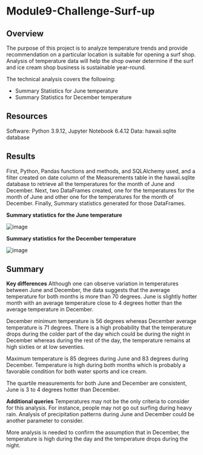 # Module9-Challenge-Surf-up

## Overview
The purpose of this project is to analyze temperature trends and provide recommendation on a particular location is suitable for opening a surf shop. Analysis of temperature data will help the shop owner determine if the surf and ice cream shop business is sustainable year-round.

The technical analysis covers the following:
- Summary Statistics for June temperature
- Summary Statistics for December temperature

## Resources
Software: Python 3.9.12, Jupyter Notebook 6.4.12
Data: hawaii.sqlite database

## Results
First, Python, Pandas functions and methods, and SQLAlchemy used, and a filter created on date column of the Measurements table in the hawaii.sqlite database to retrieve all the temperatures for the month of June and December. 
Next, two DataFrames created, one for the temperatures for the month of June and other one for the temperatures for the month of December. 
Finally, Summary statistics generated for those DataFrames.

**Summary statistics for the June temperature**

![image](https://user-images.githubusercontent.com/31812730/197445098-7dd997a3-ce72-4d51-8f5e-5d11bc61d4d6.png)

**Summary statistics for the December temperature**

![image](https://user-images.githubusercontent.com/31812730/197445243-4555b7d1-fb02-408c-8539-2daf369d9c01.png)

## Summary

**Key differences**
Although one can observe variation in temperatures between June and December, the data suggests that the average temperature for both months is more than 70 degrees. June is slightly hotter month with an average temperature close to 4 degrees hotter than the average temperature in December. 

December minimum temperature is 56 degrees whereas December average temperature is 71 degrees. There is a high probability that the temperature drops during the colder part of the day which could be during the night in December whereas during the rest of the day, the temperature remains at high sixties or at low seventies.

Maximum temperature is 85 degrees during June and 83 degrees during December. Temperature is high during both months which is probably a favorable condition for both water sports and ice cream.

The quartile measurements for both June and December are consistent, June is 3 to 4 degrees hotter than December.

**Additional queries** 
Temperatures may not be the only criteria to consider for this analysis. For instance, people may not go out surfing during heavy rain. Analysis of precipitation patterns during June and December could be another parameter to consider.

More analysis is needed to confirm the assumption that in December, the temperature is high during the day and the temperature drops during the night.

